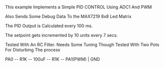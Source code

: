 This example Implements a Simple PID CONTROL Using ADC1 And PWM

Also Sends Some Debug Data To the MAX7219 8x8 Led Matrix	 

The PID Output is Calculated  every 100 ms.

The setpoint gets incremented by 10 units every 7 secs.


Tested With An RC Filter.	Needs Some Tuning Though
Tested With Two Pots For Disturbing The process    		

PA0 -- R1K -- 100uF -- R1K -- PA1(PWM) 
				|
			   GND	

